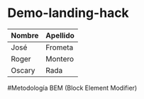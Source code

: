 # Demo-landing-hack 
| Nombre        | Apellido      |
| ------------- | ------------- |
| José          | Frometa       |
| Roger         | Montero       |
| Oscary        | Rada          |

#Metodología BEM (Block Element Modifier)
